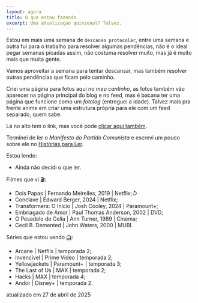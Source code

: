 ```yaml
---
layout: agora
title: O que estou fazendo
excerpt: Uma atualizaçao quinzenal? Talvez.
---
```

<section class="texto-geral">
<p>Estou em mais uma semana de <code>descanso protocolar</code>, entre uma semana e outra fui para o trabalho para resolver algumas pendências, não é o ideal pegar semanas picadas assim, não costuma resolver muito, mas já é muito mais que muita gente.</p>
<p>Vamos aproveitar a semana para tentar descansar, mas também resolver outras pendências que ficam pelo caminho.</p>
<p>Criei uma página para fotos aqui no <i>meu cantinho</i>, as fotos também vão aparecer na página principal do blog e no feed, mas é bacana ter uma página que funcione como um <i>fotolog</i> (entreguei a idade). Talvez mais pra frente anime em criar uma estrutura própria para ele com um feed separado, quem sabe.</p>
<p>Lá no alto tem o link, mas você pode <a href="https://pedro.dalbo.me/album/" alt="link para meu fotolog" title="meu fotolog">clicar aqui também</a>.</p>
<p>Terminei de ler o <i>Manifesto do Partido Comunista</i> e escrevi um pouco sobre ele no <a href="https://www.historiasparaler.blog.br/2025/04/httpswww.historiasparaler.blog.br202504O-manifesto-do-partido-comunista-marx-e-engels.html" alt="link para ir para a postagem" title="Manifesto Comunista, o post">Histórias para Ler</a>.</p>
</section>
<section class="estou-fazendo">Estou lendo:
<ul>
<li>Ainda não decidi o que ler.</li>
</ul>
Filmes que vi <a href="https://letterboxd.com/dalbo1201/films/diary/" class="linkcab">&#127916;</a>:
<ul>
<li>Dois Papas | Fernando Meirelles, 2019&nbsp;| Netflix;↺</li>
<li>Conclave | Edward Berger, 2024&nbsp;| Netflix;</li>
<li>Transformers: O Início | Josh Cooley, 2024&nbsp;| Paramount+;</li>
<li>Embriagado de Amor | Paul Thomas Anderson, 2002&nbsp;| DVD;</li>
<li>O Pesadelo de Celia | Ann Turner, 1989&nbsp;| Cinema;</li>
<li>Cecil B. Demented | John Waters, 2000&nbsp;| MUBI.</li>
</ul>
Séries que estou vendo <a href="https://tvtime.com/r/38uUh" class="linkcab">&#128250;</a>:
<ul>
<li>Arcane | Netflix | temporada&nbsp;2;</li>
<li>Invencível | Prime Video&nbsp;| temporada&nbsp;2;</li>
<li>Yellowjackets | Paramount+&nbsp;| temporada&nbsp;3;</li>
<li>The Last of Us | MAX&nbsp;| temporada&nbsp;2;</li>
<li>Hacks | MAX&nbsp;| temporada&nbsp;4;</li>
<li>Andor | Disney+&nbsp;| temporada&nbsp;2.</li>
</ul>
</section>
<aside class="atualizacao">
    atualizado em 27 de abril de 2025
</aside>
